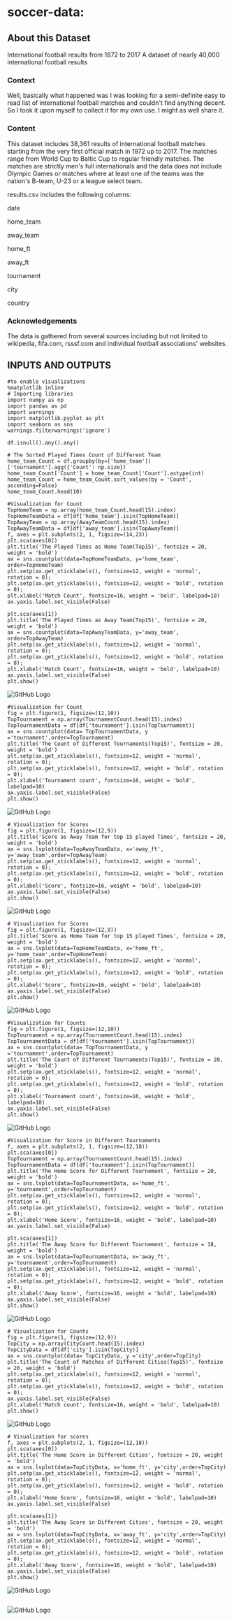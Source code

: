 # soccer-data: 

## About this Dataset

International football results from 1872 to 2017
A dataset of nearly 40,000 international football results

### Context

Well, basically what happened was I was looking for a semi-definite easy to read list of international football matches and couldn't find anything decent. So I took it upon myself to collect it for my own use. I might as well share it.

### Content

This dataset includes 38,361 results of international football matches starting from the very first official match in 1972 up to 2017. The matches range from World Cup to Baltic Cup to regular friendly matches. The matches are strictly men's full internationals and the data does not include Olympic Games or matches where at least one of the teams was the nation's B-team, U-23 or a league select team.

results.csv includes the following columns:

date

home_team

away_team

home_ft

away_ft

tournament

city

country

### Acknowledgements

The data is gathered from several sources including but not limited to wikipedia, fifa.com, rsssf.com and individual football associations' websites.

## INPUTS AND OUTPUTS

```
#to enable visualizations 
%matplotlib inline
# Importing libraries
import numpy as np
import pandas as pd
import warnings
import matplotlib.pyplot as plt
import seaborn as sns
warnings.filterwarnings('ignore')

df.isnull().any().any()

# The Sorted Played Times Count of Different Team
home_team_Count = df.groupby(by=['home_team'])['tournament'].agg({'Count': np.size})
home_team_Count['Count'] = home_team_Count['Count'].astype(int)
home_team_Count = home_team_Count.sort_values(by = 'Count', ascending=False)
home_team_Count.head(10)

#Visualization for Count
TopHomeTeam = np.array(home_team_Count.head(15).index)
TopHomeTeamData = df[df['home_team'].isin(TopHomeTeam)]
TopAwayTeam = np.array(AwayTeamCount.head(15).index)
TopAwayTeamData = df[df['away_team'].isin(TopAwayTeam)]
f, axes = plt.subplots(2, 1, figsize=(14,23))
plt.sca(axes[0])
plt.title('The Played Times as Home Team(Top15)', fontsize = 20, weight = 'bold')
ax = sns.countplot(data=TopHomeTeamData, y='home_team', order=TopHomeTeam)
plt.setp(ax.get_xticklabels(), fontsize=12, weight = 'normal', rotation = 0);
plt.setp(ax.get_yticklabels(), fontsize=12, weight = 'bold', rotation = 0);
plt.xlabel('Match Count', fontsize=16, weight = 'bold', labelpad=10)
ax.yaxis.label.set_visible(False)

plt.sca(axes[1])
plt.title('The Played Times as Away Team(Top15)', fontsize = 20, weight = 'bold')
ax = sns.countplot(data=TopAwayTeamData, y='away_team', order=TopAwayTeam)
plt.setp(ax.get_xticklabels(), fontsize=12, weight = 'normal', rotation = 0);
plt.setp(ax.get_yticklabels(), fontsize=12, weight = 'bold', rotation = 0);
plt.xlabel('Match Count', fontsize=16, weight = 'bold', labelpad=10)
ax.yaxis.label.set_visible(False)
plt.show()

```
![GitHub Logo](out.png)

```
#Visualization for Count
fig = plt.figure(1, figsize=(12,10))
TopTournament = np.array(TournamentCount.head(15).index)
TopTournamentData = df[df['tournament'].isin(TopTournament)]
ax = sns.countplot(data= TopTournamentData, y ='tournament',order=TopTournament)
plt.title('The Count of Different Tournaments(Top15)', fontsize = 20, weight = 'bold')
plt.setp(ax.get_xticklabels(), fontsize=12, weight = 'normal', rotation = 0);
plt.setp(ax.get_yticklabels(), fontsize=12, weight = 'bold', rotation = 0);
plt.xlabel('Tournament count', fontsize=16, weight = 'bold', labelpad=10)
ax.yaxis.label.set_visible(False)
plt.show()
```
![GitHub Logo](out2.png)

```
# Visualization for Scores
fig = plt.figure(1, figsize=(12,9))
plt.title('Score as Away Team for top 15 played Times', fontsize = 20, weight = 'bold')
ax = sns.lvplot(data=TopAwayTeamData, x='away_ft', y='away_team',order=TopAwayTeam)
plt.setp(ax.get_xticklabels(), fontsize=12, weight = 'normal', rotation = 0);
plt.setp(ax.get_yticklabels(), fontsize=12, weight = 'bold', rotation = 0);
plt.xlabel('Score', fontsize=16, weight = 'bold', labelpad=10)
ax.yaxis.label.set_visible(False)
plt.show()
```
![GitHub Logo](out3.png)

```
# Visualization for Scores
fig = plt.figure(1, figsize=(12,9))
plt.title('Score as Home Team for top 15 played Times', fontsize = 20, weight = 'bold')
ax = sns.lvplot(data=TopHomeTeamData, x='home_ft', y='home_team',order=TopHomeTeam)
plt.setp(ax.get_xticklabels(), fontsize=12, weight = 'normal', rotation = 0);
plt.setp(ax.get_yticklabels(), fontsize=12, weight = 'bold', rotation = 0);
plt.xlabel('Score', fontsize=16, weight = 'bold', labelpad=10)
ax.yaxis.label.set_visible(False)
plt.show()
```
![GitHub Logo](out6.png)

```
#Visualization for Counts
fig = plt.figure(1, figsize=(12,10))
TopTournament = np.array(TournamentCount.head(15).index)
TopTournamentData = df[df['tournament'].isin(TopTournament)]
ax = sns.countplot(data= TopTournamentData, y ='tournament',order=TopTournament)
plt.title('The Count of Different Tournaments(Top15)', fontsize = 20, weight = 'bold')
plt.setp(ax.get_xticklabels(), fontsize=12, weight = 'normal', rotation = 0);
plt.setp(ax.get_yticklabels(), fontsize=12, weight = 'bold', rotation = 0);
plt.xlabel('Tournament count', fontsize=16, weight = 'bold', labelpad=10)
ax.yaxis.label.set_visible(False)
plt.show()
```
![GitHub Logo](out7.png)   

```
#Visualization for Score in Different Tournaments
f, axes = plt.subplots(2, 1, figsize=(12,18))
plt.sca(axes[0])
TopTournament = np.array(TournamentCount.head(15).index)
TopTournamentData = df[df['tournament'].isin(TopTournament)]
plt.title('The Home Score for Different Tournement', fontsize = 20, weight = 'bold')
ax = sns.lvplot(data=TopTournamentData, x='home_ft', y='tournament',order=TopTournament)
plt.setp(ax.get_xticklabels(), fontsize=12, weight = 'normal', rotation = 0);
plt.setp(ax.get_yticklabels(), fontsize=12, weight = 'bold', rotation = 0);
plt.xlabel('Home Score', fontsize=16, weight = 'bold', labelpad=10)
ax.yaxis.label.set_visible(False)

plt.sca(axes[1])
plt.title('The Away Score for Different Tournement', fontsize = 18, weight = 'bold')
ax = sns.lvplot(data=TopTournamentData, x='away_ft', y='tournament',order=TopTournament)
plt.setp(ax.get_xticklabels(), fontsize=12, weight = 'normal', rotation = 0);
plt.setp(ax.get_yticklabels(), fontsize=12, weight = 'bold', rotation = 0);
plt.xlabel('Away Score', fontsize=16, weight = 'bold', labelpad=10)
ax.yaxis.label.set_visible(False)
plt.show()
```
![GitHub Logo](out8.png)

```
# Visualization for Counts
fig = plt.figure(1, figsize=(12,9))
TopCity = np.array(CityCount.head(15).index)
TopCityData = df[df['city'].isin(TopCity)]
ax = sns.countplot(data= TopCityData, y ='city',order=TopCity)
plt.title('The Count of Matches of Different Cities(Top15)', fontsize = 20, weight = 'bold')
plt.setp(ax.get_xticklabels(), fontsize=12, weight = 'normal', rotation = 0);
plt.setp(ax.get_yticklabels(), fontsize=12, weight = 'bold', rotation = 0);
ax.yaxis.label.set_visible(False)
plt.xlabel('Match count', fontsize=16, weight = 'bold', labelpad=10)
plt.show()

```
![GitHub Logo](out9.png)
```
# Visualization for scores
f, axes = plt.subplots(2, 1, figsize=(12,18))
plt.sca(axes[0])
plt.title('The Home Score in Different Cities', fontsize = 20, weight = 'bold')
ax = sns.lvplot(data=TopCityData, x='home_ft', y='city',order=TopCity)
plt.setp(ax.get_xticklabels(), fontsize=12, weight = 'normal', rotation = 0);
plt.setp(ax.get_yticklabels(), fontsize=12, weight = 'bold', rotation = 0);
plt.xlabel('Home Score', fontsize=16, weight = 'bold', labelpad=10)
ax.yaxis.label.set_visible(False)

plt.sca(axes[1])
plt.title('The Away Score in Different Cities', fontsize = 20, weight = 'bold')
ax = sns.lvplot(data=TopCityData, x='away_ft', y='city',order=TopCity)
plt.setp(ax.get_xticklabels(), fontsize=12, weight = 'normal', rotation = 0);
plt.setp(ax.get_yticklabels(), fontsize=12, weight = 'bold', rotation = 0);
plt.xlabel('Away Score', fontsize=16, weight = 'bold', labelpad=10)
ax.yaxis.label.set_visible(False)
plt.show()
```
![GitHub Logo](out10.png)
```
```
![GitHub Logo](out11.png)
```
